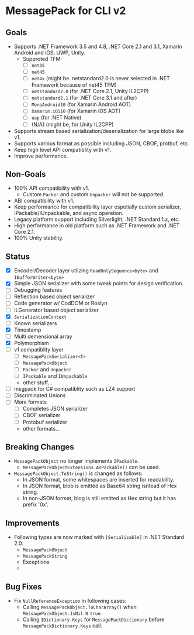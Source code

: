 MessagePack for CLI v2
===

Goals
---

* Supports .NET Framework 3.5 and 4.8, .NET Core 2.1 and 3.1, Xamarin Android and iOS, UWP, Unity.
  * Supproted TFM:
    * [ ] `net35`
    * [ ] `net45`
    * [ ] `net4x` (might be. netstandard2.0 is never selected in .NET Framework because of net45 TFM)
    * [ ] `netstandard2.0` (for .NET Core 2.1, Unity IL2CPP)
    * [ ] `netstandard2.1` (for .NET Core 3.1 and after)
    * [ ] `MonoAndroid10` (for Xamarin Android AOT)
    * [ ] `Xamarin.iOS10` (for Xamarin iOS AOT)
    * [ ] `uap` (for .NET Native)
    * [ ] (N/A) (might be, for Unity IL2CPP)
* Supports stream based serialization/deserialization for large blobs like v1.
* Supports various format as possible including JSON, CBOF, protbuf, etc.
* Keep high level API compatiblity with v1.
* Improve performance.

Non-Goals
---

* 100% API compatibility with v1.
  * Custom `Packer` and custom `Unpacker` will not be supported.
* ABI compatibility with v1.
* Keep performance for compatibility layer espetially custom serializer, IPackable/IUnpackable, and async operation.
* Legacy platform support including Silverlight, .NET Standard 1.x, etc.
* High performance in old platform such as .NET Framework and .NET Core 2.1.
* 100% Unity stability.

Status
---

* [x] Encoder/Decoder layer utlizing `ReadOnlySequence<byte>` and `IBufferWriter<byte>`
* [x] Simple JSON serializer with some tweak points for design verification.
* [ ] Debugging features
* [ ] Reflection based object serializer
* [ ] Code generator w/ CodDOM or Roslyn
* [ ] ILGenerator based object serializer
* [x] `SerializationContext`
* [ ] Known serializers
* [x] Timestamp
* [ ] Multi demensional array
* [x] Polymorphism
* [ ] v1 compatiblity layer
  * [ ] `MessagePackSerializer<T>`
  * [ ] `MessagePackObject`
  * [ ] `Packer` and `Unpacker`
  * [ ] `IPackable` and `IUnpackable`
  * other stuff...
* [ ] msgpack for C# compatiblity such as LZ4 support
* [ ] Discriminated Unions
* [ ] More formats
  * [ ] Completes JSON serializer
  * [ ] CBOF serializer
  * [ ] Protobuf serializer
  * other formats...

Breaking Changes
---

* `MessagePackObject` no longer implements `IPackable`.
  * `MessagePackObjectExtensions.AsPackable()` can be used.
* `MessagePackObject.ToString()` is changed as follows:
  * In JSON format, some whitespaces are inserted for readability.
  * In JSON format, blob is emitted as Base64 string isntead of Hex string.
  * In non-JSON format, blog is still emitted as Hex string but it has prefix '0x'.

Improvements
---

* Following types are now marked with `[Serializable]` in .NET Standard 2.0.
  * `MessagePackObject`
  * `MessagePackString`
  * Exceptions
  *   

Bug Fixes
---

* Fix `NullReferenceException` in following cases:
  * Calling `MessagePackObject.ToCharArray()` when `MessagePackObject.IsNil` is `true`.
  * Calling `IDictionary.Keys` for `MessagePackDictionary` before `MessagePackDictionary.Keys` call.
